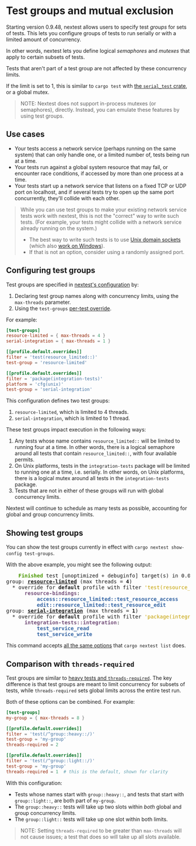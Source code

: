 # Test groups and mutual exclusion

Starting version 0.9.48, nextest allows users to specify test *groups* for sets of tests. This lets you configure groups of tests to run serially or with a limited amount of concurrency.

In other words, nextest lets you define logical *semaphores* and *mutexes* that apply to certain subsets of tests.

Tests that aren't part of a test group are not affected by these concurrency limits.

If the limit is set to 1, this is similar to `cargo test` with [the `serial_test` crate](https://crates.io/crates/serial_test), or a global mutex.

> NOTE: Nextest does not support in-process mutexes (or semaphores), directly. Instead, you can emulate these features by using test groups.

## Use cases

- Your tests access a network service (perhaps running on the same system) that can only handle one, or a limited number of, tests being run at a time.
- Your tests run against a global system resource that may fail, or encounter race conditions, if accessed by more than one process at a time.
- Your tests start up a network service that listens on a fixed TCP or UDP port on localhost, and if several tests try to open up the same port concurrently, they'll collide with each other.

> While you can use test groups to make your existing network service tests work with nextest, this is not the "correct" way to write such tests. (For example, your tests might collide with a network service already running on the system.)
>
> - The best way to write such tests is to use [Unix domain sockets](https://en.wikipedia.org/wiki/Unix_domain_socket) (which also [work on Windows](https://devblogs.microsoft.com/commandline/windowswsl-interop-with-af_unix/)).
> - If that is not an option, consider using a randomly assigned port.

## Configuring test groups

Test groups are specified in [nextest's configuration](configuration.md) by:

1. Declaring test group names along with concurrency limits, using the `max-threads` parameter.
2. Using the `test-groups` [per-test override](per-test-overrides.md).

For example:

```toml
[test-groups]
resource-limited = { max-threads = 4 }
serial-integration = { max-threads = 1 }

[[profile.default.overrides]]
filter = 'test(resource_limited::)'
test-group = 'resource-limited'

[[profile.default.overrides]]
filter = 'package(integration-tests)'
platform = 'cfg(unix)'
test-group = 'serial-integration'
```

This configuration defines two test groups:

1. `resource-limited`, which is limited to 4 threads.
2. `serial-integration`, which is limited to 1 thread.

These test groups impact execution in the following ways:

1. Any tests whose name contains `resource_limited::` will be limited to running four at a time. In other words, there is a logical semaphore around all tests that contain `resource_limited::`, with four available permits.
2. On Unix platforms, tests in the `integration-tests` package will be limited to running one at a time, i.e. serially. In other words, on Unix platforms, there is a logical mutex around all tests in the `integration-tests` package.
3. Tests that are not in either of these groups will run with global concurrency limits.

Nextest will continue to schedule as many tests as possible, accounting for global and group concurrency limits.

## Showing test groups

You can show the test groups currently in effect with `cargo nextest show-config test-groups`.

With the above example, you might see the following output:

<pre>
<font color="#4E9A06"><b>    Finished</b></font> test [unoptimized + debuginfo] target(s) in 0.09s
group: <u style="text-decoration-style:single"><b>resource-limited</b></u> (max threads = <b>4</b>)
  * override for <b>default</b> profile with filter <font color="#C4A000">&apos;test(resource_limited::)&apos;</font>:
      <font color="#75507B"><b>resource-bindings</b></font>:
          <font color="#3465A4"><b>access::resource_limited::test_resource_access</b></font>
          <font color="#3465A4"><b>edit::resource_limited::test_resource_edit</b></font>
group: <u style="text-decoration-style:single"><b>serial-integration</b></u> (max threads = <b>1</b>)
  * override for <b>default</b> profile with filter <font color="#C4A000">&apos;package(integration-tests)&apos;</font>:
      <font color="#75507B"><b>integration-tests::integration</b></font>:
          <font color="#3465A4"><b>test_service_read</b></font>
          <font color="#3465A4"><b>test_service_write</b></font>
</pre>

This command accepts [all the same options](listing.md#options-and-arguments) that `cargo nextest list` does.

## Comparison with `threads-required`

Test groups are similar to [heavy tests and `threads-required`](threads-required.md). The key difference is that test groups are meant to limit concurrency for subsets of tests, while `threads-required` sets global limits across the entire test run.

Both of these options can be combined. For example:

```toml
[test-groups]
my-group = { max-threads = 8 }

[[profile.default.overrides]]
filter = 'test(/^group::heavy::/)'
test-group = 'my-group'
threads-required = 2

[[profile.default.overrides]]
filter = 'test(/^group::light::/)'
test-group = 'my-group'
threads-required = 1  # this is the default, shown for clarity
```

With this configuration:

- Tests whose names start with `group::heavy::`, and tests that start with `group::light::`, are both part of `my-group`.
- The `group::heavy::` tests will take up two slots within *both* global and group concurrency limits.
- The `group::light::` tests will take up one slot within both limits.

> NOTE: Setting `threads-required` to be greater than `max-threads` will not cause issues; a test that does so will take up all slots available.
